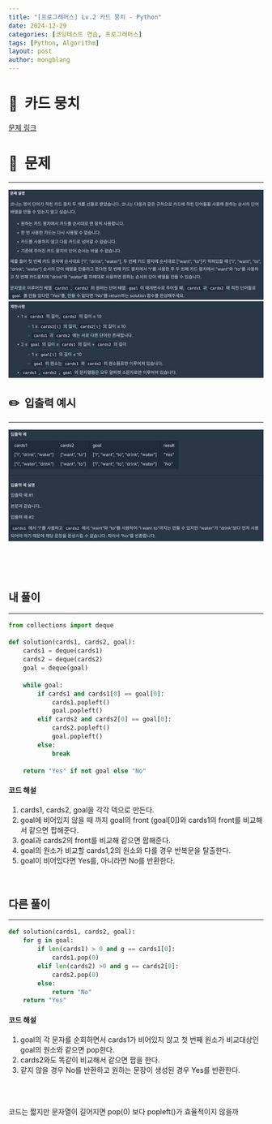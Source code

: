 ```yaml
---
title: "[프로그래머스] Lv.2 카드 뭉치 - Python"
date: 2024-12-29  
categories: [코딩테스트 연습, 프로그래머스]
tags: [Python, Algorithm]
layout: post
author: mongblang
---
```


# 📌&nbsp; **카드 뭉치**
[문제 링크](https://school.programmers.co.kr/learn/courses/30/lessons/159994)  

# 📝&nbsp; **문제**
---
![문제](/assets/img/codingtest-post-img/PG159994-1.png)
![문제2](/assets/img/codingtest-post-img/PG159994-2.png)


## ✏️&nbsp; **입출력 예시**
---
![예시](/assets/img/codingtest-post-img/PG159994-3.png) 

&nbsp;  

&nbsp;   



## **내 풀이**  
--- 

```python
from collections import deque

def solution(cards1, cards2, goal):
    cards1 = deque(cards1)
    cards2 = deque(cards2)
    goal = deque(goal)
    
    while goal:
        if cards1 and cards1[0] == goal[0]:
            cards1.popleft()
            goal.popleft()
        elif cards2 and cards2[0] == goal[0]:
            cards2.popleft()
            goal.popleft()
        else:
            break
    
    return "Yes" if not goal else "No"
```

#### **코드 해설**  
1. cards1, cards2, goal을 각각 덱으로 만든다.
2. goal에 비어있지 않을 때 까지 goal의 front (goal[0])와 cards1의 front를 비교해서 같으면 팝해준다.
3. goal과 cards2의 front를 비교해 같으면 팝해준다.
4. goal의 원소가 비교할 cards1,2의 원소와 다를 경우 반복문을 탈출한다.
5. goal이 비어있다면 Yes를, 아니라면 No를 반환한다. 

&nbsp;  

## **다른 풀이**
---

```python  
def solution(cards1, cards2, goal):
    for g in goal:
        if len(cards1) > 0 and g == cards1[0]:
            cards1.pop(0)       
        elif len(cards2) >0 and g == cards2[0]:
            cards2.pop(0)
        else:
            return "No"
    return "Yes"
```

#### **코드 해설**  
1. goal의 각 문자를 순회하면서 cards1가 비어있지 않고 첫 번째 원소가 비교대상인 goal의 원소와 같으면 pop한다.
2. cards2와도 똑같이 비교해서 같으면 팝을 한다.
3. 같지 않을 경우 No를 반환하고 원하는 문장이 생성된 경우 Yes를 반환한다. 

&nbsp;   
&nbsp;  

코드는 짧지만 문자열이 길어지면 pop(0) 보다 popleft()가 효율적이지 않을까